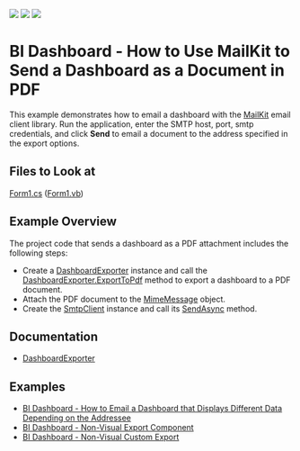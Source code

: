 <!-- default badges list -->
![](https://img.shields.io/endpoint?url=https://codecentral.devexpress.com/api/v1/VersionRange/450493383/21.2.5%2B)
[![](https://img.shields.io/badge/Open_in_DevExpress_Support_Center-FF7200?style=flat-square&logo=DevExpress&logoColor=white)](https://supportcenter.devexpress.com/ticket/details/T1062073)
[![](https://img.shields.io/badge/📖_How_to_use_DevExpress_Examples-e9f6fc?style=flat-square)](https://docs.devexpress.com/GeneralInformation/403183)
<!-- default badges end -->
# BI Dashboard - How to Use MailKit to Send a Dashboard as a Document in PDF

This example demonstrates how to email a dashboard with the [MailKit](https://github.com/jstedfast/MailKit) email client library. Run the application, enter the SMTP host, port, smtp credentials, and click **Send** to email a document to the address specified in the export options.

## Files to Look at

[Form1.cs](./CS/SimpleMailExport/Form1.cs) ([Form1.vb](./VB/SimpleMailExport/Form1.vb))

## Example Overview


The project code that sends a dashboard as a PDF attachment includes the following steps:

- Create a [DashboardExporter](https://docs.devexpress.com/Dashboard/DevExpress.DashboardCommon.DashboardExporter) instance and call the [DashboardExporter.ExportToPdf](https://docs.devexpress.com/Dashboard/DevExpress.DashboardCommon.DashboardExporter.ExportToPdf(Dashboard--Stream--Nullable-Size---DashboardState--DashboardPdfExportOptions)) method to export a dashboard to a PDF document.
- Attach the PDF document to the [MimeMessage](http://www.mimekit.net/docs/html/T_MimeKit_MimeMessage.htm) object.
- Create the [SmtpClient](http://www.mimekit.net/docs/html/T_MailKit_Net_Smtp_SmtpClient.htm) instance and call its [SendAsync](http://www.mimekit.net/docs/html/M_MailKit_MailTransport_SendAsync_3.htm) method.

## Documentation

- [DashboardExporter](https://docs.devexpress.com/Dashboard/DevExpress.DashboardCommon.DashboardExporter)

## Examples
-  [BI Dashboard - How to Email a Dashboard that Displays Different Data Depending on the Addressee](https://github.com/DevExpress-Examples/bi-dashboard-mailkit-export-console-app)
-  [BI Dashboard - Non-Visual Export Component](https://github.com/DevExpress-Examples/bi-dashboard-non-visual-exporter)
- [BI Dashboard - Non-Visual Custom Export](https://github.com/DevExpress-Examples/bi-dashboard-non-visual-custom-export)
